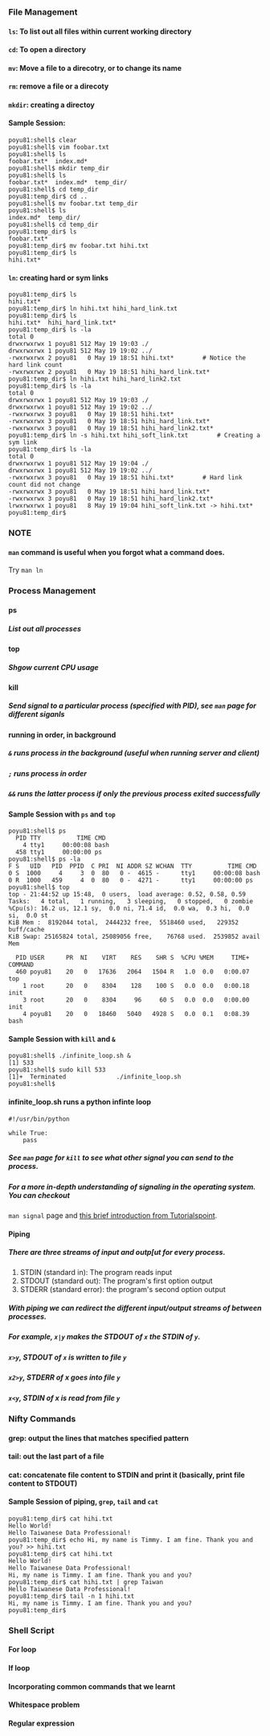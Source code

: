 ### File Management
#### `ls`: To list out all files within current working directory 
#### `cd`: To open a directory
#### `mv`: Move a file to a direcotry, or to change its name  
#### `rm`: remove a file or a direcoty 
#### `mkdir`: creating a directoy

#### Sample Session: 
```
poyu81:shell$ clear
poyu81:shell$ vim foobar.txt
poyu81:shell$ ls
foobar.txt*  index.md*
poyu81:shell$ mkdir temp_dir
poyu81:shell$ ls
foobar.txt*  index.md*  temp_dir/
poyu81:shell$ cd temp_dir
poyu81:temp_dir$ cd ..
poyu81:shell$ mv foobar.txt temp_dir
poyu81:shell$ ls
index.md*  temp_dir/
poyu81:shell$ cd temp_dir
poyu81:temp_dir$ ls
foobar.txt*
poyu81:temp_dir$ mv foobar.txt hihi.txt
poyu81:temp_dir$ ls
hihi.txt*

```

#### `ln`: creating hard or sym links

```
poyu81:temp_dir$ ls
hihi.txt*
poyu81:temp_dir$ ln hihi.txt hihi_hard_link.txt
poyu81:temp_dir$ ls
hihi.txt*  hihi_hard_link.txt*
poyu81:temp_dir$ ls -la
total 0
drwxrwxrwx 1 poyu81 512 May 19 19:03 ./
drwxrwxrwx 1 poyu81 512 May 19 19:02 ../
-rwxrwxrwx 2 poyu81   0 May 19 18:51 hihi.txt*  	  # Notice the hard link count
-rwxrwxrwx 2 poyu81   0 May 19 18:51 hihi_hard_link.txt*
poyu81:temp_dir$ ln hihi.txt hihi_hard_link2.txt
poyu81:temp_dir$ ls -la
total 0
drwxrwxrwx 1 poyu81 512 May 19 19:03 ./
drwxrwxrwx 1 poyu81 512 May 19 19:02 ../
-rwxrwxrwx 3 poyu81   0 May 19 18:51 hihi.txt*
-rwxrwxrwx 3 poyu81   0 May 19 18:51 hihi_hard_link.txt*
-rwxrwxrwx 3 poyu81   0 May 19 18:51 hihi_hard_link2.txt*
poyu81:temp_dir$ ln -s hihi.txt hihi_soft_link.txt        # Creating a sym link 
poyu81:temp_dir$ ls -la
total 0
drwxrwxrwx 1 poyu81 512 May 19 19:04 ./
drwxrwxrwx 1 poyu81 512 May 19 19:02 ../
-rwxrwxrwx 3 poyu81   0 May 19 18:51 hihi.txt*		  # Hard link count did not change 	
-rwxrwxrwx 3 poyu81   0 May 19 18:51 hihi_hard_link.txt*
-rwxrwxrwx 3 poyu81   0 May 19 18:51 hihi_hard_link2.txt*
lrwxrwxrwx 1 poyu81   8 May 19 19:04 hihi_soft_link.txt -> hihi.txt*
poyu81:temp_dir$
```

### NOTE 
#### `man` command is useful when you forgot what a command does. 
Try `man ln`

### Process Management 
#### ps 
##### List out all processes 
#### top 
##### Shgow current CPU usage 
#### kill 
##### Send signal to a particular process (specified with PID), see `man` page for different siganls 
#### running in order, in background
##### `&` runs process in the background (useful when running server and client)  
##### `;` runs process in order
##### `&&` runs the latter process if only the previous process exited successfully

#### Sample Session with `ps` and `top`
```
poyu81:shell$ ps
  PID TTY          TIME CMD
    4 tty1     00:00:08 bash
  458 tty1     00:00:00 ps
poyu81:shell$ ps -la
F S   UID   PID  PPID  C PRI  NI ADDR SZ WCHAN  TTY          TIME CMD
0 S  1000     4     3  0  80   0 -  4615 -      tty1     00:00:08 bash
0 R  1000   459     4  0  80   0 -  4271 -      tty1     00:00:00 ps
poyu81:shell$ top
top - 21:44:52 up 15:48,  0 users,  load average: 0.52, 0.58, 0.59
Tasks:   4 total,   1 running,   3 sleeping,   0 stopped,   0 zombie
%Cpu(s): 16.2 us, 12.1 sy,  0.0 ni, 71.4 id,  0.0 wa,  0.3 hi,  0.0 si,  0.0 st
KiB Mem :  8192044 total,  2444232 free,  5518460 used,   229352 buff/cache
KiB Swap: 25165824 total, 25089056 free,    76768 used.  2539852 avail Mem

  PID USER      PR  NI    VIRT    RES    SHR S  %CPU %MEM     TIME+ COMMAND
  460 poyu81    20   0   17636   2064   1504 R   1.0  0.0   0:00.07 top
    1 root      20   0    8304    128    100 S   0.0  0.0   0:00.18 init
    3 root      20   0    8304     96     60 S   0.0  0.0   0:00.00 init
    4 poyu81    20   0   18460   5040   4928 S   0.0  0.1   0:08.39 bash
```

#### Sample Session with `kill` and `&`

```
poyu81:shell$ ./infinite_loop.sh &
[1] 533
poyu81:shell$ sudo kill 533
[1]+  Terminated              ./infinite_loop.sh
poyu81:shell$
```
#### infinite_loop.sh runs a python infinte loop 
```
#!/usr/bin/python 

while True:
	pass
```

##### See `man` page for `kill` to see what other signal you can send to the process. 
##### For a more in-depth understanding of signaling in the operating system. You can checkout 
`man signal` page and [this brief introduction from Tutorialspoint](https://www.tutorialspoint.com/inter_process_communication/inter_process_communication_signals.html).
#### Piping 
##### There are three streams of input and outp[ut for every process.
1. STDIN (standard in): The program reads input
2. STDOUT (standard out): The program's first option output 
3. STDERR (standard error): the program's second option output 
##### With piping we can redirect the different input/output streams of between processes. 
##### For example, `x|y` makes the STDOUT of `x` the STDIN of `y`. 
##### `x>y`, STDOUT of `x` is written to file `y`
#####  `x2>y`, STDERR of x goes into file `y`
##### `x<y`, STDIN of x is read from file `y`  

### Nifty Commands 
#### grep: output the lines that matches specified pattern 
#### tail: out the last part of a file
#### cat: concatenate file content to STDIN and print it (basically, print file content to STDOUT)  

#### Sample Session of piping, `grep`, `tail` and `cat`
```
poyu81:temp_dir$ cat hihi.txt
Hello World!
Hello Taiwanese Data Professional!
poyu81:temp_dir$ echo Hi, my name is Timmy. I am fine. Thank you and you? >> hihi.txt
poyu81:temp_dir$ cat hihi.txt
Hello World!
Hello Taiwanese Data Professional!
Hi, my name is Timmy. I am fine. Thank you and you?
poyu81:temp_dir$ cat hihi.txt | grep Taiwan
Hello Taiwanese Data Professional!
poyu81:temp_dir$ tail -n 1 hihi.txt
Hi, my name is Timmy. I am fine. Thank you and you?
poyu81:temp_dir$

```

### Shell Script
#### For loop 
#### If loop 
#### Incorporating common commands that we learnt 
#### Whitespace problem 
#### Regular expression 

